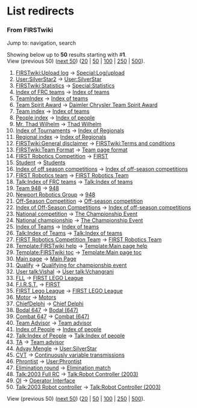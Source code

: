 # List redirects

### From FIRSTwiki

Jump to: navigation, search

Showing below up to **50** results starting with #**1**.  
View (previous 50) ([next
50](/index.php?title=Special:Listredirects&limit=50&offset=50))
([20](/index.php?title=Special:Listredirects&limit=20&offset=0) |
[50](/index.php?title=Special:Listredirects&limit=50&offset=0) |
[100](/index.php?title=Special:Listredirects&limit=100&offset=0) |
[250](/index.php?title=Special:Listredirects&limit=250&offset=0) |
[500](/index.php?title=Special:Listredirects&limit=500&offset=0)).

  1. [FIRSTwiki:Upload log](/index.php?title=FIRSTwiki:Upload_log&redirect=no "FIRSTwiki:Upload log" ) -&gt; [Special:Log/upload](Special:Log/upload "Special:Log/upload" )
  2. [User:SilverStar2](/index.php?title=User:SilverStar2&redirect=no "User:SilverStar2" ) -&gt; [User:SilverStar](User:SilverStar "User:SilverStar" )
  3. [FIRSTwiki:Statistics](/index.php?title=FIRSTwiki:Statistics&redirect=no "FIRSTwiki:Statistics" ) -&gt; [Special:Statistics](Special:Statistics "Special:Statistics" )
  4. [Index of FRC teams](/index.php?title=Index_of_FRC_teams&redirect=no "Index of FRC teams" ) -&gt; [Index of teams](Index_of_teams "Index of teams" )
  5. [TeamIndex](/index.php?title=TeamIndex&redirect=no "TeamIndex" ) -&gt; [Index of teams](Index_of_teams "Index of teams" )
  6. [Team Spirit Award](/index.php?title=Team_Spirit_Award&redirect=no "Team Spirit Award" ) -&gt; [Daimler Chrysler Team Spirit Award](Daimler_Chrysler_Team_Spirit_Award "Daimler Chrysler Team Spirit Award" )
  7. [Team index](/index.php?title=Team_index&redirect=no "Team index" ) -&gt; [Index of teams](Index_of_teams "Index of teams" )
  8. [People index](/index.php?title=People_index&redirect=no "People index" ) -&gt; [Index of people](Index_of_people "Index of people" )
  9. [Mr. Thad Wilhelm](/index.php?title=Mr._Thad_Wilhelm&redirect=no "Mr. Thad Wilhelm" ) -&gt; [Thad Wilhelm](Thad_Wilhelm "Thad Wilhelm" )
  10. [Index of Tournaments](/index.php?title=Index_of_Tournaments&redirect=no "Index of Tournaments" ) -&gt; [Index of Regionals](Index_of_Regionals "Index of Regionals" )
  11. [Regional index](/index.php?title=Regional_index&redirect=no "Regional index" ) -&gt; [Index of Regionals](Index_of_Regionals "Index of Regionals" )
  12. [FIRSTwiki:General disclaimer](/index.php?title=FIRSTwiki:General_disclaimer&redirect=no "FIRSTwiki:General disclaimer" ) -&gt; [FIRSTwiki:Terms and conditions](FIRSTwiki:Terms_and_conditions "FIRSTwiki:Terms and conditions" )
  13. [FIRSTwiki:Team Format](/index.php?title=FIRSTwiki:Team_Format&redirect=no "FIRSTwiki:Team Format" ) -&gt; [Team page format](/index.php?title=Team_page_format&action=edit "Team page format" )
  14. [FIRST Robotics Competition](/index.php?title=FIRST_Robotics_Competition&redirect=no "FIRST Robotics Competition" ) -&gt; [FIRST](FIRST "FIRST" )
  15. [Student](/index.php?title=Student&redirect=no "Student" ) -&gt; [Students](Students "Students" )
  16. [Index of off season competitions](/index.php?title=Index_of_off_season_competitions&redirect=no "Index of off season competitions" ) -&gt; [Index of off-season competitions](Index_of_off-season_competitions "Index of off-season competitions" )
  17. [FIRST Robotics team](/index.php?title=FIRST_Robotics_team&redirect=no "FIRST Robotics team" ) -&gt; [FIRST Robotics Team](FIRST_Robotics_Team "FIRST Robotics Team" )
  18. [Talk:Index of FRC teams](/index.php?title=Talk:Index_of_FRC_teams&redirect=no "Talk:Index of FRC teams" ) -&gt; [Talk:Index of teams](Talk:Index_of_teams "Talk:Index of teams" )
  19. [Team 948](/index.php?title=Team_948&redirect=no "Team 948" ) -&gt; [948](948 "948" )
  20. [Newport Robotics Group](/index.php?title=Newport_Robotics_Group&redirect=no "Newport Robotics Group" ) -&gt; [948](948 "948" )
  21. [Off-Season Competition](/index.php?title=Off-Season_Competition&redirect=no "Off-Season Competition" ) -&gt; [Off-season competition](Off-season_competition "Off-season competition" )
  22. [Index of Off-Season Competitions](/index.php?title=Index_of_Off-Season_Competitions&redirect=no "Index of Off-Season Competitions" ) -&gt; [Index of off-season competitions](Index_of_off-season_competitions "Index of off-season competitions" )
  23. [National competition](/index.php?title=National_competition&redirect=no "National competition" ) -&gt; [The Championship Event](The_Championship_Event "The Championship Event" )
  24. [National championship](/index.php?title=National_championship&redirect=no "National championship" ) -&gt; [The Championship Event](The_Championship_Event "The Championship Event" )
  25. [Index of Teams](/index.php?title=Index_of_Teams&redirect=no "Index of Teams" ) -&gt; [Index of teams](Index_of_teams "Index of teams" )
  26. [Talk:Index of Teams](/index.php?title=Talk:Index_of_Teams&redirect=no "Talk:Index of Teams" ) -&gt; [Talk:Index of teams](Talk:Index_of_teams "Talk:Index of teams" )
  27. [FIRST Robotics Competition Team](/index.php?title=FIRST_Robotics_Competition_Team&redirect=no "FIRST Robotics Competition Team" ) -&gt; [FIRST Robotics Team](FIRST_Robotics_Team "FIRST Robotics Team" )
  28. [Template:FIRSTwiki help](/index.php?title=Template:FIRSTwiki_help&redirect=no "Template:FIRSTwiki help" ) -&gt; [Template:Main page help](Template:Main_page_help "Template:Main page help" )
  29. [Template:FIRSTwiki toc](/index.php?title=Template:FIRSTwiki_toc&redirect=no "Template:FIRSTwiki toc" ) -&gt; [Template:Main page toc](Template:Main_page_toc "Template:Main page toc" )
  30. [Main page](/index.php?title=Main_page&redirect=no "Main page" ) -&gt; [Main Page](Main_Page "Main Page" )
  31. [Qualify](/index.php?title=Qualify&redirect=no "Qualify" ) -&gt; [Qualifying for championship event](Qualifying_for_championship_event "Qualifying for championship event" )
  32. [User talk:Vishal](/index.php?title=User_talk:Vishal&redirect=no "User talk:Vishal" ) -&gt; [User talk:Vchangrani](User_talk:Vchangrani "User talk:Vchangrani" )
  33. [FLL](/index.php?title=FLL&redirect=no "FLL" ) -&gt; [FIRST LEGO League](FIRST_LEGO_League "FIRST LEGO League" )
  34. [F.I.R.S.T.](/index.php?title=F.I.R.S.T.&redirect=no "F.I.R.S.T." ) -&gt; [FIRST](FIRST "FIRST" )
  35. [FIRST Lego League](/index.php?title=FIRST_Lego_League&redirect=no "FIRST Lego League" ) -&gt; [FIRST LEGO League](FIRST_LEGO_League "FIRST LEGO League" )
  36. [Motor](/index.php?title=Motor&redirect=no "Motor" ) -&gt; [Motors](Motors "Motors" )
  37. [ChiefDelphi](/index.php?title=ChiefDelphi&redirect=no "ChiefDelphi" ) -&gt; [Chief Delphi](Chief_Delphi "Chief Delphi" )
  38. [Bodal 647](/index.php?title=Bodal_647&redirect=no "Bodal 647" ) -&gt; [Bodal (647)](Bodal_%28647%29 "Bodal \(647\)" )
  39. [Combat 647](/index.php?title=Combat_647&redirect=no "Combat 647" ) -&gt; [Combat (647)](Combat_%28647%29 "Combat \(647\)" )
  40. [Team Advisor](/index.php?title=Team_Advisor&redirect=no "Team Advisor" ) -&gt; [Team advisor](Team_advisor "Team advisor" )
  41. [Index of People](/index.php?title=Index_of_People&redirect=no "Index of People" ) -&gt; [Index of people](Index_of_people "Index of people" )
  42. [Talk:Index of People](/index.php?title=Talk:Index_of_People&redirect=no "Talk:Index of People" ) -&gt; [Talk:Index of people](Talk:Index_of_people "Talk:Index of people" )
  43. [TA](/index.php?title=TA&redirect=no "TA" ) -&gt; [Team advisor](Team_advisor "Team advisor" )
  44. [Advay Mengle](/index.php?title=Advay_Mengle&redirect=no "Advay Mengle" ) -&gt; [User:SilverStar](User:SilverStar "User:SilverStar" )
  45. [CVT](/index.php?title=CVT&redirect=no "CVT" ) -&gt; [Continuously variable transmissions](Continuously_variable_transmissions "Continuously variable transmissions" )
  46. [Phrontist](/index.php?title=Phrontist&redirect=no "Phrontist" ) -&gt; [User:Phrontist](User:Phrontist "User:Phrontist" )
  47. [Elimination round](/index.php?title=Elimination_round&redirect=no "Elimination round" ) -&gt; [Elimination match](Elimination_match "Elimination match" )
  48. [Talk:2003 Full RC](/index.php?title=Talk:2003_Full_RC&redirect=no "Talk:2003 Full RC" ) -&gt; [Talk:Robot Controller (2003)](Talk:Robot_Controller_%282003%29 "Talk:Robot Controller \(2003\)" )
  49. [OI](/index.php?title=OI&redirect=no "OI" ) -&gt; [Operator Interface](Operator_Interface "Operator Interface" )
  50. [Talk:2003 Robot controller](/index.php?title=Talk:2003_Robot_controller&redirect=no "Talk:2003 Robot controller" ) -&gt; [Talk:Robot Controller (2003)](Talk:Robot_Controller_%282003%29 "Talk:Robot Controller \(2003\)" )

View (previous 50) ([next
50](/index.php?title=Special:Listredirects&limit=50&offset=50))
([20](/index.php?title=Special:Listredirects&limit=20&offset=0) |
[50](/index.php?title=Special:Listredirects&limit=50&offset=0) |
[100](/index.php?title=Special:Listredirects&limit=100&offset=0) |
[250](/index.php?title=Special:Listredirects&limit=250&offset=0) |
[500](/index.php?title=Special:Listredirects&limit=500&offset=0)).

